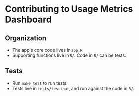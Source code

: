 # Contributing to Usage Metrics Dashboard

## Organization

- The app's core code lives in `app.R`
- Supporting functions live in `R/`. Code in `R/` can be tests.

## Tests

- Run `make test` to run tests.
- Tests live in `tests/testthat`, and run against the code in `R/`.

